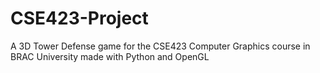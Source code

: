 ﻿# CSE423-Project
A 3D Tower Defense game for the CSE423 Computer Graphics course in BRAC University made with Python and OpenGL

